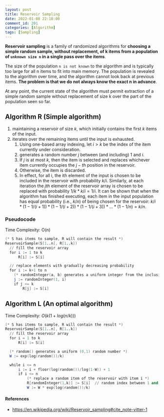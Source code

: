 ```yaml
---
layout: post
title: Reservoir Sampling
date: 2022-01-08 22:18:00
comment_id: 201
categories: [Algorithm]
tags: [Sampling]
---
```


**Reservoir sampling** is a family of randomized algorithms for **choosing a simple random sample, without replacement, of k items from a population of `unknown size n` in a single pass over the items**.

The size of the population `n is not known` to the algorithm and is typically too large for all n items to fit into main memory. The population is revealed to the algorithm over time, and the algorithm cannot look back at previous items. **The problem is that we do not always know the exact n in advance**.

At any point, the current state of the algorithm must permit extraction of a simple random sample without replacement of size k over the part of the population seen so far.

## Algorithm R (Simple algorithm)

1. maintaining a reservoir of size $k$, which initially contains the first $k$ items of the input.
2. iterates over the remaining items until the input is exhausted.
   1. Using one-based array indexing, let $i>k$ be the index of the item currently under consideration.
   2. generates a random number $j$ between (and including) 1 and $i$.
   3. If $j$ is at most $k$, then the item is selected and replaces whichever item currently occupies the $j-th$ position in the reservoir.
   4. Otherwise, the item is discarded.
   5. In effect, for all i, the ith element of the input is chosen to be included in the reservoir with probability $k/i$. Similarly, at each iteration the $jth$ element of the reservoir array is chosen to be replaced with probability $1/k * k/i=1/i$. It can be shown that when the algorithm has finished executing, each item in the input population has equal probability (i.e., $k/n$) of being chosen for the reservoir: $k/i * (1-1/(i+1)) * (1-1/(i+2)) * (1-1/(i+3)) * ... * (1-1/n)=k/n$.

### Pseudocode

Time Complexity: O(n)

```s
(* S has items to sample, R will contain the result *)
ReservoirSample(S[1..n], R[1..k])
  // fill the reservoir array
  for i := 1 to k
      R[i] := S[i]

  // replace elements with gradually decreasing probability
  for i := k+1 to n
    (* randomInteger(a, b) generates a uniform integer from the inclusive range {a, ..., b} *)
    j := randomInteger(1, i)
    if j <= k
        R[j] := S[i]
```

## Algorithm L (An optimal algorithm)

Time Complexity: $O(k(1+log(n/k)))$

```s
(* S has items to sample, R will contain the result *)
ReservoirSample(S[1..n], R[1..k])
  // fill the reservoir array
  for i = 1 to k
      R[i] := S[i]

  (* random() generates a uniform (0,1) random number *)
  W := exp(log(random())/k)

  while i <= n
      i := i + floor(log(random())/log(1-W)) + 1
      if i <= n
          (* replace a random item of the reservoir with item i *)
          R[randomInteger(1,k)] := S[i]  // random index between 1 and k, inclusive
          W := W * exp(log(random())/k)
```

#### References

- <https://en.wikipedia.org/wiki/Reservoir_sampling#cite_note-vitter-1>
